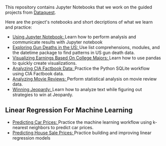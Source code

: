 This repository contains Jupyter Notebooks that we work on the guided projects from [Dataquest](https://www.dataquest.io).

Here are the project's notebooks and short decriptions of what we learn and practice:

- [Using Jupyter Notebook: ](https://github.com/quangddt/Projects-on-Dataquest/blob/master/Using_Jupyter_Notebook/Using_Jupyter.ipynb)Learn how to perform analysis and communicate results with Jupyter notebook
- [Exploring Gun Deaths in the US: ](https://github.com/quangddt/Projects-on-Dataquest/blob/master/Exploring_Gun_Deaths_in_the_US/Exploring_Gun_Deaths.ipynb)Use list comprehensions, modules, and the datetime package to find patterns in US gun death data.
- [Visualizing Earnings Based On College Majors: ](https://github.com/quangddt/Projects-on-Dataquest/blob/master/Visualizing_Earning_Based_On_College_Majors/Visualzing_Earnings.ipynb)Learn how to use pandas to quickly create visualizations.
- [Analyzing CIA Factbook Data: ](https://github.com/quangddt/Projects-on-Dataquest/blob/master/Analyzing_CIA_Factbook_Data_Using_SQLite_and_Python/Analyzing_CIA_Factbook.ipynb)Practice the Python SQLite workflow using CIA Factbook data.
- [Analyzing Movie Reviews: ](https://github.com/quangddt/Projects-on-Dataquest/blob/master/Analyzing_Movie_Reviews/Fandago_vs_Metacritic.ipynb)Perform statistical analysis on movie review data.
- [Winning Jeopardy: ](https://github.com/quangddt/Projects-on-Dataquest/blob/master/Winning_Jeopardy/Winning_Jeopardy.ipynb)Learn how to analyze text while figuring out strategies to win at Jeopardy.
## Linear Regression For Machine Learning
- [Predicting Car Prices: ](https://github.com/quangddt/Projects-on-Dataquest/blob/master/Predicting_Car_Prices/Predicting_Car_Prices.ipynb) Practice the machine learning workflow using k-nearest neighbors to predict car prices.
- [Predicting House Sale Prices: ](https://github.com/quangddt/Projects-on-Dataquest/blob/master/Predicting_House_Sale_Prices/Predicting_House_Sale_Prices.ipynb) Practice building and improving linear regression models

